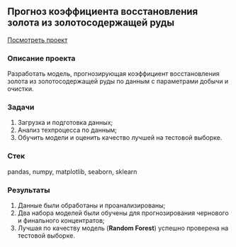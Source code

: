 ## Прогноз коэффициента восстановления золота из золотосодержащей руды  
[Посмотреть проект](https://github.com/akrill-ds/yandex-practicum-projects/tree/main/Gold%20recovery/gold_recovery_prediction.ipynb)
### Описание проекта
Разработать модель, прогнозирующая коэффициент восстановления золота из золотосодержащей руды по данным с параметрами добычи и очистки.
### Задачи
1. Загрузка и подготовка данных;
2. Анализ техпроцесса по данным;
3. Обучить модели и оценить качество лучшей на тестовой выборке.
### Стек
pandas, numpy, matplotlib, seaborn, sklearn
### Результаты
1. Данные были обработаны и проанализированы;
2. Два набора моделей были обучены для прогнозирования чернового и финального концентратов;
3. Лучшая по качеству модель (**Random Forest**) успешно проверена на тестовой выборке.
